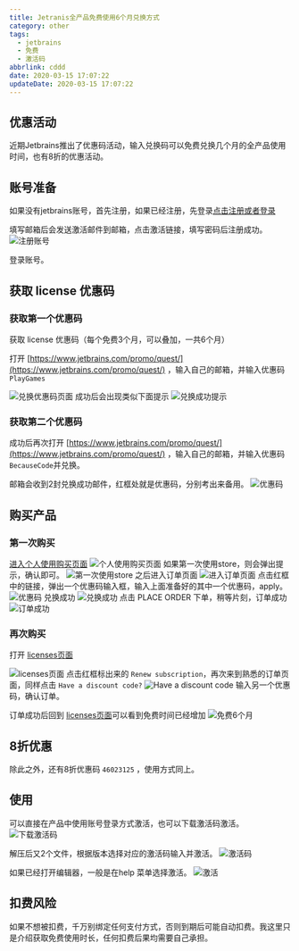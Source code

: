 ```yaml
---
title: Jetranis全产品免费使用6个月兑换方式
category: other
tags:
  - jetbrains
  - 免费
  - 激活码
abbrlink: cddd
date: 2020-03-15 17:07:22
updateDate: 2020-03-15 17:07:22
---
```


## 优惠活动

近期Jetbrains推出了优惠码活动，输入兑换码可以免费兑换几个月的全产品使用时间，也有8折的优惠活动。

## 账号准备

如果没有jetbrains账号，首先注册，如果已经注册，先登录[点击注册或者登录](https://account.jetbrains.com/login)

填写邮箱后会发送激活邮件到邮箱，点击激活链接，填写密码后注册成功。
![注册账号](https://public-links.todu.top/1584262668.png?imageMogr2/thumbnail/!100p)

登录账号。

## 获取 license 优惠码

### 获取第一个优惠码

获取 license 优惠码（每个免费3个月，可以叠加，一共6个月）

打开 [https://www.jetbrains.com/promo/quest/](https://www.jetbrains.com/promo/quest/) ，输入自己的邮箱，并输入优惠码 `PlayGames`

![兑换优惠码页面](https://public-links.todu.top/1584262981.png?imageMogr2/thumbnail/!100p)
成功后会出现类似下面提示
![兑换成功提示](https://public-links.todu.top/1584263025.png?imageMogr2/thumbnail/!100p)

### 获取第二个优惠码

成功后再次打开 [https://www.jetbrains.com/promo/quest/](https://www.jetbrains.com/promo/quest/) ，输入自己的邮箱，并输入优惠码 `BecauseCode`并兑换。

邮箱会收到2封兑换成功邮件，红框处就是优惠码，分别考出来备用。
![优惠码](https://public-links.todu.top/1584263197.png?imageMogr2/thumbnail/!100p)

## 购买产品

### 第一次购买

[进入个人使用购买页面](https://www.jetbrains.com/store/?fromNavMenu#personal?billing=yearly)
![个人使用购买页面](https://public-links.todu.top/1584263615.png?imageMogr2/thumbnail/!100p)
如果第一次使用store，则会弹出提示，确认即可。
![第一次使用store](https://public-links.todu.top/1584263849.png?imageMogr2/thumbnail/!100p)
之后进入订单页面
![进入订单页面](https://public-links.todu.top/1584263924.png?imageMogr2/thumbnail/!100p)
点击红框中的链接，弹出一个优惠码输入框，输入上面准备好的其中一个优惠码，apply。
![优惠码](https://public-links.todu.top/1584264012.png?imageMogr2/thumbnail/!100p)
兑换成功
![兑换成功](https://public-links.todu.top/1584264126.png?imageMogr2/thumbnail/!100p)
点击 PLACE ORDER 下单，稍等片刻，订单成功
![订单成功](https://public-links.todu.top/1584264189.png?imageMogr2/thumbnail/!100p)

### 再次购买

打开 [licenses页面](https://account.jetbrains.com/licenses)

![licenses页面](https://public-links.todu.top/1584264490.png?imageMogr2/thumbnail/!100p)
点击红框标出来的 `Renew subscription`，再次来到熟悉的订单页面，同样点击 `Have a discount code?`
![Have a discount code](https://public-links.todu.top/1584264603.png?imageMogr2/thumbnail/!100p)
输入另一个优惠码，确认订单。

订单成功后回到 [licenses页面](https://account.jetbrains.com/licenses)可以看到免费时间已经增加
![免费6个月](https://public-links.todu.top/1584264866.png?imageMogr2/thumbnail/!100p)

## 8折优惠

除此之外，还有8折优惠码 `46023125` ，使用方式同上。

## 使用

可以直接在产品中使用账号登录方式激活，也可以下载激活码激活。
![下载激活码](https://public-links.todu.top/1584265914.png?imageMogr2/thumbnail/!100p)

解压后又2个文件，根据版本选择对应的激活码输入并激活。
![激活码](https://public-links.todu.top/1584265980.png?imageMogr2/thumbnail/!100p)

如果已经打开编辑器，一般是在help 菜单选择激活。
![激活](https://public-links.todu.top/1584266057.png?imageMogr2/thumbnail/!100p)

## 扣费风险

如果不想被扣费，千万别绑定任何支付方式，否则到期后可能自动扣费。我这里只是介绍获取免费使用时长，任何扣费后果均需要自己承担。

